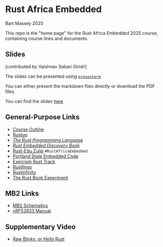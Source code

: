 # Rust Africa Embedded
Bart Massey 2025

This repo is the "home page" for the Rust Africa Embedded
2025 course, containing course links and documents.

## Slides

[contributed by Vaishnav Sabari Girish]

The slides can be presented using [`presenterm`](https://github.com/mfontanini/presenterm)

You can either present the markdown files directly or download the PDF files. 

You can find the slides [here](./slides/slides.md)

## General-Purpose Links

* [Course Outline](course-outline.md)
* [Rustup](https://rustup.rs)
* [*The Rust Programming Language*](https://doc.rust-lang.org/book/)
* [*Rust Embedded Discovery Book*](https://rust-embedded.github.io/discovery-mb2)
* [Rust-Edu Zulip](https://zulip.rust-edu.org) `#RustAfricaEmbedded`
* [Portland State Embedded Code](https://github.com/pdx-cs-rust-embedded)
* [Exercism Rust Track](https://exercism.org/tracks/rust)
* [Rustlings](https://rustlings.rust-lang.org/)
* [Rustinfinity](https://www.rustfinity.com/)
* [The Rust Book Experiment](https://rust-book.cs.brown.edu/)

## MB2 Links

* [MB2 Schematics](https://tech.microbit.org/hardware/schematic/)
* [nRF52833 Manual](https://docs.nordicsemi.com/bundle/ps_nrf52833/page/keyfeatures_html5.html)

## Supplementary Video

* [Raw Blinky, or Hello Rust](https://archive.org/download/raw-blinky/raw-blinky.mkv)
